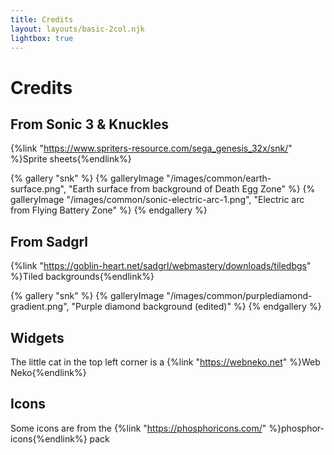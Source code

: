 ```yaml
---
title: Credits
layout: layouts/basic-2col.njk
lightbox: true
---
```


# Credits

## From Sonic 3 & Knuckles

{%link "https://www.spriters-resource.com/sega_genesis_32x/snk/" %}Sprite sheets{%endlink%}

{% gallery "snk" %}
{% galleryImage "/images/common/earth-surface.png", "Earth surface from background of Death Egg Zone" %}
{% galleryImage "/images/common/sonic-electric-arc-1.png", "Electric arc from Flying Battery Zone" %}
{% endgallery %}

## From Sadgrl

{%link "https://goblin-heart.net/sadgrl/webmastery/downloads/tiledbgs" %}Tiled backgrounds{%endlink%}

{% gallery "snk" %}
{% galleryImage "/images/common/purplediamond-gradient.png", "Purple diamond background (edited)" %}
{% endgallery %}

## Widgets

The little cat in the top left corner is a {%link "https://webneko.net" %}Web Neko{%endlink%}

## Icons

Some icons are from the {%link "https://phosphoricons.com/" %}phosphor-icons{%endlink%} pack
